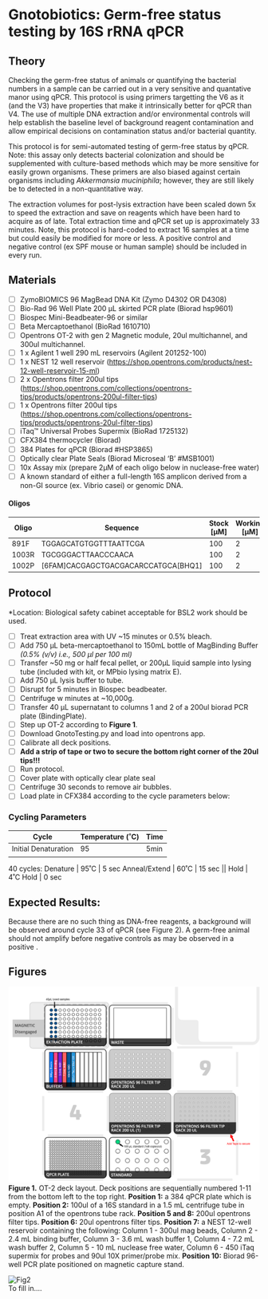 # Gnotobiotics: Germ-free status testing by 16S rRNA qPCR

## Theory
Checking the germ-free status of animals or quantifying the bacterial numbers in a sample can be carried out in a very sensitive and quantative manor using qPCR. This protocol is using primers targetting the V6 as it (and the V3) have properties that make it intrinsically better for qPCR than V4. The use of multiple DNA extraction and/or environmental controls will help establish the baseline level of background reagent contamination and allow empirical decisions on contamination status and/or bacterial quantity. 

This protocol is for semi-automated testing of germ-free status by qPCR. Note: this assay only detects bacterial colonization and should be supplemented with culture-based methods which may be more sensitive for easily grown organisms. These primers are also biased against certain organisms including *Akkermansia muciniphila*; however, they are still likely be to detected in a non-quantitative way. 

The extraction volumes for post-lysis extraction have been scaled down 5x to speed the extraction and save on reagents which have been hard to acquire as of late. Total extraction time and qPCR set up is approximately 33 minutes. Note, this protocol is hard-coded to extract 16 samples at a time but could easily be modified for more or less. A positive control and negative control (ex SPF mouse or human sample) should be included in every run.

## Materials
- [ ] ZymoBIOMICS 96 MagBead DNA Kit (Zymo D4302 OR D4308)
- [ ] Bio-Rad 96 Well Plate 200 µL skirted PCR plate  (Biorad hsp9601) 
- [ ] Biospec Mini-Beadbeater-96 or similar
- [ ] Beta Mercaptoethanol (BioRad 1610710) 
- [ ] Opentrons OT-2 with gen 2 Magnetic module, 20ul multichannel, and 300ul multichannel.
- [ ] 1 x Agilent 1 well 290 mL reservoirs (Agilent 201252-100)
- [ ] 1 x NEST 12 well reservoir (https://shop.opentrons.com/products/nest-12-well-reservoir-15-ml) 
- [ ] 2 x Opentrons filter 200ul tips (https://shop.opentrons.com/collections/opentrons-tips/products/opentrons-200ul-filter-tips)
- [ ] 1 x Opentrons filter 200ul tips (https://shop.opentrons.com/collections/opentrons-tips/products/opentrons-20ul-filter-tips)
- [ ] iTaq™ Universal Probes Supermix (BioRad 1725132)
- [ ] CFX384 thermocycler (Biorad)
- [ ] 384 Plates for qPCR (Biorad #HSP3865)
- [ ] Optically clear Plate Seals (Biorad Microseal ‘B’ #MSB1001)
- [ ] 10x Assay mix (prepare 2µM of each oligo below in nuclease-free water)
- [ ] A known standard of either a full-length 16S amplicon derived from a non-GI source (ex. Vibrio casei) or genomic DNA.

#### Oligos
|Oligo|Sequence|Stock [µM]|Working [µM]|Final [nM]|
|-|-|-|-|-|
|891F|TGGAGCATGTGGTTTAATTCGA|100|2|200|
|1003R|TGCGGGACTTAACCCAACA|100|2|200|
|1002P|	 	[6FAM]CACGAGCTGACGACARCCATGCA[BHQ1]|100|2|200|


## Protocol
*Location: Biological safety cabinet acceptable for BSL2 work should be used.
- [ ] Treat extraction area with UV ~15 minutes or 0.5% bleach.
- [ ] Add 750 µL beta-mercaptoethanol to 150mL bottle of MagBinding Buffer  *(0.5% (v/v) i.e., 500 µl per 100 ml)*
- [ ] Transfer ~50 mg or half fecal pellet, or 200µL liquid sample into lysing tube (included with kit, or MPbio lysing matrix E).
- [ ] Add 750 µL lysis buffer to tube.
- [ ] Disrupt for 5 minutes in Biospec beadbeater.
- [ ] Centrifuge w minutes at ~10,000g.
- [ ] Transfer 40 µL supernatant to columns 1 and 2 of a 200ul biorad PCR plate (BindingPlate).
- [ ] Step up OT-2 according to **Figure 1**.
- [ ] Download GnotoTesting.py and load into opentrons app.
- [ ] Calibrate all deck positions.
- [ ] **Add a strip of tape or two to secure the bottom right corner of the 20ul tips!!!**
- [ ] Run protocol.
- [ ] Cover plate with optically clear plate seal
- [ ] Centrifuge 30 seconds to remove air bubbles.
- [ ] Load plate in CFX384 according to the cycle parameters below:

### Cycling Parameters

Cycle |	Temperature (˚C)  | Time
------|-------------------|------
Initial Denaturation   |	95	| 5min
||
40 cycles:
Denature | 95˚C | 5 sec
Anneal/Extend | 60˚C	| 15 sec
||
Hold	| 4˚C	Hold | 0 sec

## Expected Results:
Because there are no such thing as DNA-free reagents, a background will be observed around cycle 33 of qPCR (see Figure 2). A germ-free animal should not amplify before negative controls as may be observed in a positive .

## Figures
![Fig1](DeckLayout.png)
<br>**Figure 1.** OT-2 deck layout. Deck positions are sequentially numbered 1-11 from the bottom left to the top right. **Position 1:** a 384 qPCR plate which is empty. **Position 2:** 100ul of a 16S standard in a 1.5 mL centrifuge tube in position A1 of the opentrons tube rack. **Position 5 and 8:** 200ul opentrons filter tips. **Position 6:** 20ul opentrons filter tips. **Position 7:** a NEST 12-well reservoir containing the following: Column 1 - 300ul mag beads, Column 2 - 2.4 mL binding buffer, Column 3 - 3.6 mL wash buffer 1, Column 4 - 7.2 mL wash buffer 2, Column 5 - 10 mL nuclease free water, Column 6 - 450 iTaq supermix for probes and 90ul 10X primer/probe mix. **Position 10:** Biorad 96-well PCR plate positioned on magnetic capture stand.

![Fig2]()
<br> To fill in....